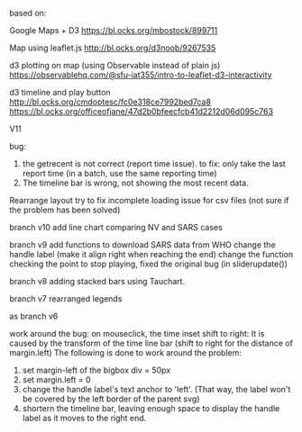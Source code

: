 based on:

Google Maps + D3
https://bl.ocks.org/mbostock/899711

Map using leaflet.js
http://bl.ocks.org/d3noob/9267535

d3 plotting on map (using Observable instead of plain js)
https://observablehq.com/@sfu-iat355/intro-to-leaflet-d3-interactivity

d3 timeline and play button
http://bl.ocks.org/cmdoptesc/fc0e318ce7992bed7ca8
https://bl.ocks.org/officeofjane/47d2b0bfeecfcb41d2212d06d095c763

V11

bug: 
1. the getrecent is not correct (report time issue). to fix: only take the last report time (in a batch, use the same reporting time)
2. The timeline bar is wrong, not showing the most recent data.

Rearrange layout
try to fix incomplete loading issue for csv files (not sure if the problem has been solved)

branch v10
add line chart comparing NV and SARS cases

branch v9
add functions to download SARS data from WHO
change the handle label (make it align right when reaching the end)
change the function checking the point to stop playing, fixed the original bug (in sliderupdate())

branch v8
adding stacked bars using Tauchart.

branch v7
rearranged legends

as branch v6

work around the bug: on mouseclick, the time inset shift to right:
It is caused by the transform of the time line bar (shift to right for the distance of margin.left)
The following is done to work around the problem:
1. set margin-left of the bigbox div =  50px
2. set margin.left = 0
3. change the handle label's text anchor to 'left'. (That way, the label won't be covered by the left border of the parent svg)
4. shortern the timeline bar, leaving enough space to display the handle label as it moves to the right end.



